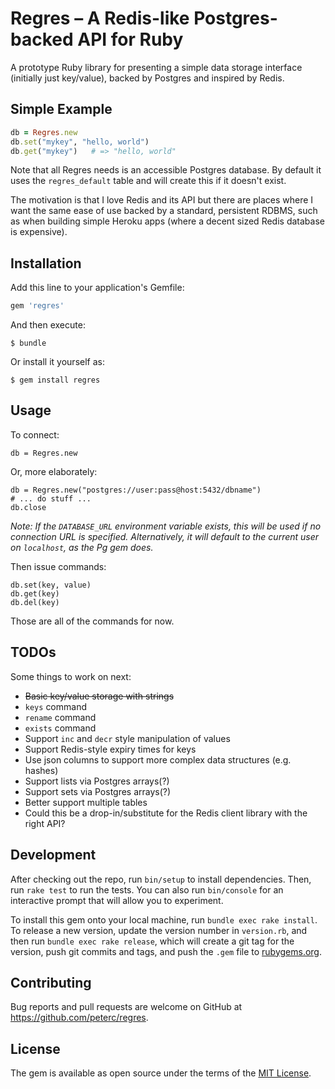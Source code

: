 # Regres – A Redis-like Postgres-backed API for Ruby

A prototype Ruby library for presenting a simple data storage interface (initially just key/value), backed by Postgres and inspired by Redis.

## Simple Example

```ruby
db = Regres.new
db.set("mykey", "hello, world")
db.get("mykey")   # => "hello, world"
```

Note that all Regres needs is an accessible Postgres database. By default it uses the `regres_default` table and will create this if it doesn't exist.

The motivation is that I love Redis and its API but there are places where I want the same ease of use backed by a standard, persistent RDBMS, such as when building simple Heroku apps (where a decent sized Redis database is expensive).

## Installation

Add this line to your application's Gemfile:

```ruby
gem 'regres'
```

And then execute:

    $ bundle

Or install it yourself as:

    $ gem install regres

## Usage

To connect:

    db = Regres.new

Or, more elaborately:

    db = Regres.new("postgres://user:pass@host:5432/dbname")
    # ... do stuff ...
    db.close

*Note: If the `DATABASE_URL` environment variable exists, this will be used if no connection URL is specified. Alternatively, it will default to the current user on `localhost`, as the Pg gem does.*

Then issue commands:

    db.set(key, value)
    db.get(key)
    db.del(key)

Those are all of the commands for now.

## TODOs

Some things to work on next:

* ~~Basic key/value storage with strings~~
* `keys` command
* `rename` command
* `exists` command
* Support `inc` and `decr` style manipulation of values
* Support Redis-style expiry times for keys
* Use json columns to support more complex data structures (e.g. hashes)
* Support lists via Postgres arrays(?)
* Support sets via Postgres arrays(?)
* Better support multiple tables
* Could this be a drop-in/substitute for the Redis client library with the right API?

## Development

After checking out the repo, run `bin/setup` to install dependencies. Then, run `rake test` to run the tests. You can also run `bin/console` for an interactive prompt that will allow you to experiment.

To install this gem onto your local machine, run `bundle exec rake install`. To release a new version, update the version number in `version.rb`, and then run `bundle exec rake release`, which will create a git tag for the version, push git commits and tags, and push the `.gem` file to [rubygems.org](https://rubygems.org).

## Contributing

Bug reports and pull requests are welcome on GitHub at https://github.com/peterc/regres.

## License

The gem is available as open source under the terms of the [MIT License](http://opensource.org/licenses/MIT).

